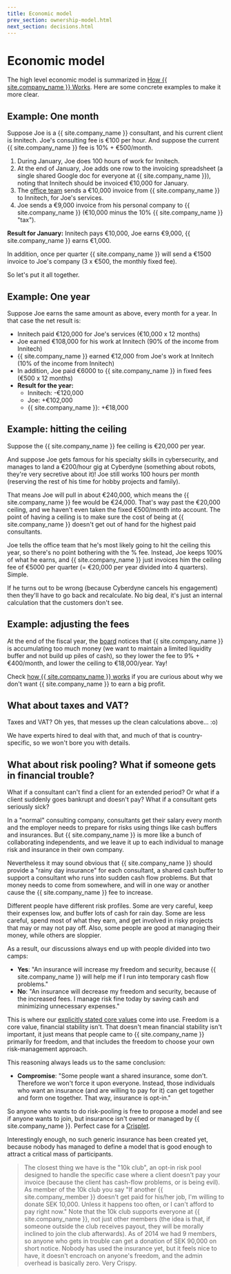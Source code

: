 ```yaml
---
title: Economic model
prev_section: ownership-model.html
next_section: decisions.html
---
```


Economic model
==============

The high level economic model is summarized in [How {{ site.company_name }} Works](how-crisp-works.html). Here are some concrete examples to make it more clear.

Example: One month
------------------

Suppose Joe is a {{ site.company_name }} consultant, and his current client is Innitech. Joe's consulting fee is €100 per hour. And suppose the current {{ site.company_name }} fee is 10% + €500/month.

1.  During January, Joe does 100 hours of work for Innitech.
2.  At the end of January, Joe adds one row to the invoicing spreadsheet (a single shared Google doc for everyone at {{ site.company_name }}), noting that Innitech should be invoiced €10,000 for January.
3.  The [office team](office-team.html) sends a €10,000 invoice from {{ site.company_name }} to Innitech, for Joe's services.
4.  Joe sends a €9,000 invoice from his personal company to {{ site.company_name }} (€10,000 minus the 10% {{ site.company_name }} "tax").

**Result for January:**
Innitech pays €10,000, Joe earns €9,000, {{ site.company_name }} earns €1,000.

In addition, once per quarter {{ site.company_name }} will send a €1500 invoice to Joe's company (3 x €500, the monthly fixed fee).

So let's put it all together.

Example: One year
-----------------

Suppose Joe earns the same amount as above, every month for a year. In that case the net result is:

-   Innitech paid €120,000 for Joe's services (€10,000 x 12 months)
-   Joe earned €108,000 for his work at Innitech (90% of the income from Innitech)
-   {{ site.company_name }} earned €12,000 from Joe's work at Innitech (10% of the income from Innitech)
-   In addition, Joe paid €6000 to {{ site.company_name }} in fixed fees (€500 x 12 months)
-   **Result for the year:**
    -   Innitech: -€120,000
    -   Joe: +€102,000
    -   {{ site.company_name }}: +€18,000

Example: hitting the ceiling
----------------------------

Suppose the {{ site.company_name }} fee ceiling is €20,000 per year.

And suppose Joe gets famous for his specialty skills in cybersecurity, and manages to land a €200/hour gig at Cyberdyne (something about robots, they're very secretive about it)! Joe still works 100 hours per month (reserving the rest of his time for hobby projects and family).

That means Joe will pull in about €240,000, which means the {{ site.company_name }} fee would be €24,000. That's way past the €20,000 ceiling, and we haven't even taken the fixed €500/month into account. The point of having a ceiling is to make sure the cost of being at {{ site.company_name }} doesn't get out of hand for the highest paid consultants.

Joe tells the office team that he's most likely going to hit the ceiling this year, so there's no point bothering with the % fee. Instead, Joe keeps 100% of what he earns, and {{ site.company_name }} just invoices him the ceiling fee of €5000 per quarter (= €20,000 per year divided into 4 quarters). Simple.

If he turns out to be wrong (because Cyberdyne cancels his engagement) then they'll have to go back and recalculate. No big deal, it's just an internal calculation that the customers don't see.

Example: adjusting the fees
---------------------------

At the end of the fiscal year, the [board](board.html) notices that {{ site.company_name }} is accumulating too much money (we want to maintain a limited liquidity buffer and not build up piles of cash), so they lower the fee to 9% + €400/month, and lower the ceiling to €18,000/year. Yay!

Check [how {{ site.company_name }} works](how-crisp-works.html) if you are curious about why we don't want {{ site.company_name }} to earn a big profit.

What about taxes and VAT?
-------------------------

Taxes and VAT? Oh yes, that messes up the clean calculations above... :o)

We have experts hired to deal with that, and much of that is country-specific, so we won't bore you with details.

What about risk pooling? What if someone gets in financial trouble?
-------------------------------------------------------------------

What if a consultant can't find a client for an extended period? Or what if a client suddenly goes bankrupt and doesn't pay? What if a consultant gets seriously sick?

In a "normal" consulting company, consultants get their salary every month and the employer needs to prepare for risks using things like cash buffers and insurances. But {{ site.company_name }} is more like a bunch of collaborating independents, and we leave it up to each individual to manage risk and insurance in their own company.

Nevertheless it may sound obvious that {{ site.company_name }} should provide a "rainy day insurance" for each consultant, a shared cash buffer to support a consultant who runs into sudden cash flow problems. But that money needs to come from somewhere, and will in one way or another cause the {{ site.company_name }} fee to increase.

Different people have different risk profiles. Some are very careful, keep their expenses low, and buffer lots of cash for rain day. Some are less careful, spend most of what they earn, and get involved in risky projects that may or may not pay off. Also, some people are good at managing their money, while others are sloppier.

As a result, our discussions always end up with people divided into two camps:

-   **Yes**: "An insurance will increase my freedom and security, because {{ site.company_name }} will help me if I run into temporary cash flow problems."
-   **No**: "An insurance will decrease my freedom and security, because of the increased fees. I manage risk fine today by saving cash and minimizing unnecessary expenses."

This is where our [explicitly stated core values](what-is-crisp.html) come into use. Freedom is a core value, financial stability isn't. That doesn't mean financial stability isn't important, it just means that people came to {{ site.company_name }} primarily for freedom, and that includes the freedom to choose your own risk-management approach.

This reasoning always leads us to the same conclusion:

-   **Compromise**: "Some people want a shared insurance, some don't. Therefore we won't force it upon everyone. Instead, those individuals who want an insurance (and are willing to pay for it) can get together and form one together. That way, insurance is opt-in."

So anyone who wants to do risk-pooling is free to propose a model and see if anyone wants to join, but insurance isn't owned or managed by {{ site.company_name }}. Perfect case for a [Crisplet](crisplets.html).

Interestingly enough, no such generic insurance has been created yet, because nobody has managed to define a model that is good enough to attract a critical mass of participants.

> The closest thing we have is the "10k club", an opt-in risk pool designed to handle the specific case where a client doesn't pay your invoice (because the client has cash-flow problems, or is being evil). As member of the 10k club you say "If another {{ site.company_member }} doesn't get paid for his/her job, I'm willing to donate SEK 10,000. Unless it happens too often, or I can't afford to pay right now." Note that the 10k club supports everyone at {{ site.company_name }}, not just other members (the idea is that, if someone outside the club receives payout, they will be morally inclined to join the club afterwards). As of 2014 we had 9 members, so anyone who gets in trouble can get a donation of SEK 90,000 on short notice. Nobody has used the insurance yet, but it feels nice to have, it doesn't encroach on anyone's freedom, and the admin overhead is basically zero. Very Crispy.
